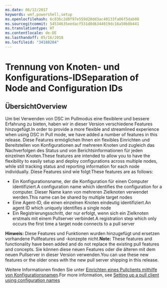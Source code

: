 ```yaml
---
ms.date: 06/12/2017
keywords: wmf,powershell,setup
ms.openlocfilehash: 6c036c2d8f97e559d20dd3ac40133fa06f5dab08
ms.sourcegitcommit: 54534635eedacf531d8d6344019dc16a50b8b441
ms.translationtype: HT
ms.contentlocale: de-DE
ms.lasthandoff: 05/16/2018
ms.locfileid: "34188284"
---
```

# <a name="separation-of-node-and-configuration-ids"></a><span data-ttu-id="193a3-102">Trennung von Knoten- und Konfigurations-ID</span><span class="sxs-lookup"><span data-stu-id="193a3-102">Separation of Node and Configuration IDs</span></span>

## <a name="overview"></a><span data-ttu-id="193a3-103">Übersicht</span><span class="sxs-lookup"><span data-stu-id="193a3-103">Overview</span></span>

<span data-ttu-id="193a3-104">Um bei Verwenden von DSC im Pullmodus eine flexiblere und bessere Erfahrung zu bieten, haben wir in dieser Version verschiedene Features hinzugefügt.</span><span class="sxs-lookup"><span data-stu-id="193a3-104">In order to provide a more flexible and streamlined experience when using DSC in Pull mode, we have added a number of features in this release.</span></span> <span data-ttu-id="193a3-105">Diese Features ermöglichen Ihnen ein flexibles Einrichten und Bereitstellen von Konfigurationen auf mehreren Knoten und zugleich das Nachverfolgen des Status und von Berichtsinformationen für jeden einzelnen Knoten.</span><span class="sxs-lookup"><span data-stu-id="193a3-105">These features are intended to allow you to have the flexibility to easily setup and deploy configurations across multiple nodes, while still tracking status and reporting information for each node individually.</span></span>
<span data-ttu-id="193a3-106">Diese Features sind wie folgt:</span><span class="sxs-lookup"><span data-stu-id="193a3-106">These features are as follows:</span></span>

* <span data-ttu-id="193a3-107">Ein Konfigurationsname, der die Konfiguration für einen Computer identifiziert.</span><span class="sxs-lookup"><span data-stu-id="193a3-107">A configuration name which identifies the configuration for a computer.</span></span> <span data-ttu-id="193a3-108">Dieser Name kann von mehreren Zielknoten verwendet werden.</span><span class="sxs-lookup"><span data-stu-id="193a3-108">This name can be shared by multiple target nodes</span></span>
* <span data-ttu-id="193a3-109">Eine Agent-ID, die einen einzelnen Knoten eindeutig identifiziert.</span><span class="sxs-lookup"><span data-stu-id="193a3-109">An agent ID which uniquely identifies a single node</span></span>
* <span data-ttu-id="193a3-110">Ein Registrierungsschritt, der nur erfolgt, wenn sich ein Zielknoten erstmals mit einem Pullserver verbindet.</span><span class="sxs-lookup"><span data-stu-id="193a3-110">A registration step which only occurs the first time a target node connects to a pull server</span></span>

<span data-ttu-id="193a3-111">**Hinweis:** Diese Features und Funktionen wurden hinzugefügt und ersetzen vorhandene Pullfeatures und -konzepte nicht.</span><span class="sxs-lookup"><span data-stu-id="193a3-111">**Note:** These features and functionality have been added and do not replace the existing pull features and concepts.</span></span> <span data-ttu-id="193a3-112">Sie können diese neuen Features oder die älteren mit dem neuen Pullserver in dieser Version verwenden.</span><span class="sxs-lookup"><span data-stu-id="193a3-112">You can use these new features or the older ones with the new pull server shipping in this release.</span></span>

<span data-ttu-id="193a3-113">Weitere Informationen finden Sie unter [Einrichten eines Pullclients mithilfe von Konfigurationsnamen](https://msdn.microsoft.com/powershell/dsc/pullclientconfignames).</span><span class="sxs-lookup"><span data-stu-id="193a3-113">For more information, see [Setting up a pull client using configuration names](https://msdn.microsoft.com/powershell/dsc/pullclientconfignames)</span></span>
